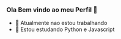 ### Ola Bem vindo ao meu Perfil 👋


- 🔭 Atualmente nao estou trabalhando
- 🌱 Estou estudando Python e Javascript
